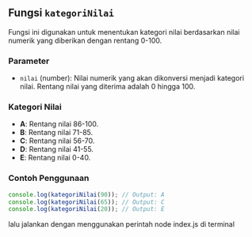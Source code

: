 ## Fungsi `kategoriNilai`

Fungsi ini digunakan untuk menentukan kategori nilai berdasarkan nilai numerik yang diberikan dengan rentang 0-100.

### Parameter

- `nilai` (number): Nilai numerik yang akan dikonversi menjadi kategori nilai. Rentang nilai yang diterima adalah 0 hingga 100.

### Kategori Nilai

- **A**: Rentang nilai 86-100.
- **B**: Rentang nilai 71-85.
- **C**: Rentang nilai 56-70.
- **D**: Rentang nilai 41-55.
- **E**: Rentang nilai 0-40.

### Contoh Penggunaan

```javascript
console.log(kategoriNilai(90)); // Output: A
console.log(kategoriNilai(65)); // Output: C
console.log(kategoriNilai(20)); // Output: E
```

lalu jalankan dengan menggunakan perintah node index.js di terminal
